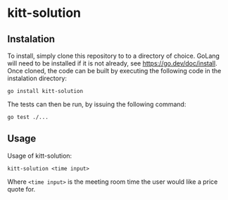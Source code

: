 # kitt-solution

## Instalation 
To install, simply clone this repository to to a directory of choice. GoLang will need to be installed if it is not already, see https://go.dev/doc/install. Once cloned, the code can be built by executing the following code in the instalation directory:

`go install kitt-solution`

The tests can then be run, by issuing the following command:

`go test ./...`

## Usage
Usage of kitt-solution:

  `kitt-solution <time input>`
  
 Where `<time input>` is the meeting room time the user would like a price quote for.
